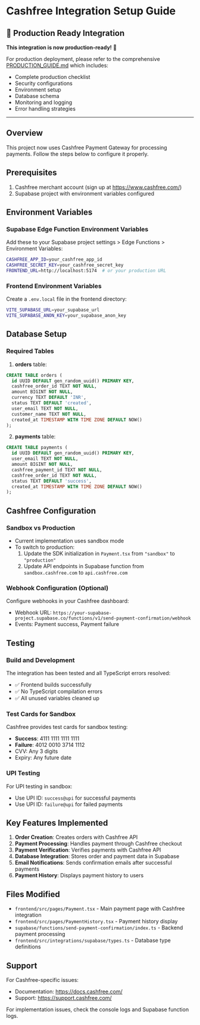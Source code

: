 # Cashfree Integration Setup Guide

## 🚨 Production Ready Integration

**This integration is now production-ready!** 🎉

For production deployment, please refer to the comprehensive [PRODUCTION_GUIDE.md](./PRODUCTION_GUIDE.md) which includes:
- Complete production checklist
- Security configurations
- Environment setup
- Database schema
- Monitoring and logging
- Error handling strategies

---

## Overview
This project now uses Cashfree Payment Gateway for processing payments. Follow the steps below to configure it properly.

## Prerequisites
1. Cashfree merchant account (sign up at https://www.cashfree.com/)
2. Supabase project with environment variables configured

## Environment Variables

### Supabase Edge Function Environment Variables
Add these to your Supabase project settings > Edge Functions > Environment Variables:

```bash
CASHFREE_APP_ID=your_cashfree_app_id
CASHFREE_SECRET_KEY=your_cashfree_secret_key
FRONTEND_URL=http://localhost:5174  # or your production URL
```

### Frontend Environment Variables
Create a `.env.local` file in the frontend directory:

```bash
VITE_SUPABASE_URL=your_supabase_url
VITE_SUPABASE_ANON_KEY=your_supabase_anon_key
```

## Database Setup

### Required Tables

1. **orders** table:
```sql
CREATE TABLE orders (
  id UUID DEFAULT gen_random_uuid() PRIMARY KEY,
  cashfree_order_id TEXT NOT NULL,
  amount BIGINT NOT NULL,
  currency TEXT DEFAULT 'INR',
  status TEXT DEFAULT 'created',
  user_email TEXT NOT NULL,
  customer_name TEXT NOT NULL,
  created_at TIMESTAMP WITH TIME ZONE DEFAULT NOW()
);
```

2. **payments** table:
```sql
CREATE TABLE payments (
  id UUID DEFAULT gen_random_uuid() PRIMARY KEY,
  user_email TEXT NOT NULL,
  amount BIGINT NOT NULL,
  cashfree_payment_id TEXT NOT NULL,
  cashfree_order_id TEXT NOT NULL,
  status TEXT DEFAULT 'success',
  created_at TIMESTAMP WITH TIME ZONE DEFAULT NOW()
);
```

## Cashfree Configuration

### Sandbox vs Production
- Current implementation uses sandbox mode
- To switch to production:
  1. Update the SDK initialization in `Payment.tsx` from `"sandbox"` to `"production"`
  2. Update API endpoints in Supabase function from `sandbox.cashfree.com` to `api.cashfree.com`

### Webhook Configuration (Optional)
Configure webhooks in your Cashfree dashboard:
- Webhook URL: `https://your-supabase-project.supabase.co/functions/v1/send-payment-confirmation/webhook`
- Events: Payment success, Payment failure

## Testing

### Build and Development
The integration has been tested and all TypeScript errors resolved:
- ✅ Frontend builds successfully
- ✅ No TypeScript compilation errors
- ✅ All unused variables cleaned up

### Test Cards for Sandbox
Cashfree provides test cards for sandbox testing:
- **Success**: 4111 1111 1111 1111
- **Failure**: 4012 0010 3714 1112
- CVV: Any 3 digits
- Expiry: Any future date

### UPI Testing
For UPI testing in sandbox:
- Use UPI ID: `success@upi` for successful payments
- Use UPI ID: `failure@upi` for failed payments

## Key Features Implemented

1. **Order Creation**: Creates orders with Cashfree API
2. **Payment Processing**: Handles payment through Cashfree checkout
3. **Payment Verification**: Verifies payments with Cashfree API
4. **Database Integration**: Stores order and payment data in Supabase
5. **Email Notifications**: Sends confirmation emails after successful payments
6. **Payment History**: Displays payment history to users

## Files Modified

- `frontend/src/pages/Payment.tsx` - Main payment page with Cashfree integration
- `frontend/src/pages/PaymentHistory.tsx` - Payment history display
- `supabase/functions/send-payment-confirmation/index.ts` - Backend payment processing
- `frontend/src/integrations/supabase/types.ts` - Database type definitions

## Support

For Cashfree-specific issues:
- Documentation: https://docs.cashfree.com/
- Support: https://support.cashfree.com/

For implementation issues, check the console logs and Supabase function logs.